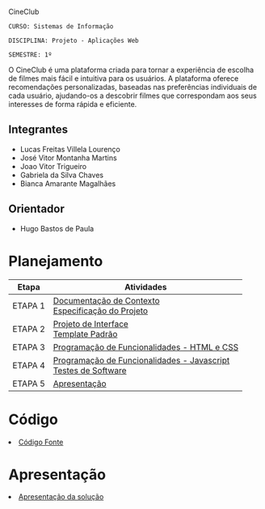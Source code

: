 CineClub

`CURSO: Sistemas de Informação`

`DISCIPLINA: Projeto - Aplicações Web`

`SEMESTRE: 1º`

O CineClub é uma plataforma criada para tornar a experiência de escolha de filmes mais fácil e intuitiva para os usuários. A plataforma oferece recomendações personalizadas, baseadas nas preferências individuais de cada usuário, ajudando-os a descobrir filmes que correspondam aos seus interesses de forma rápida e eficiente.


## Integrantes

* Lucas Freitas Villela Lourenço 
* José Vitor Montanha Martins
* Joao Vitor Trigueiro 
* Gabriela da Silva Chaves 
* Bianca Amarante Magalhães

## Orientador

* Hugo Bastos de Paula 

# Planejamento

| Etapa         | Atividades |
|  :----:   | ----------- |
| ETAPA 1         |[Documentação de Contexto](docs/context.md) <br> [Especificação do Projeto](docs/especification.md) |
| ETAPA 2         |[Projeto de Interface](docs/interface.md) <br> [Template Padrão](docs/template.md) |
| ETAPA 3         |[Programação de Funcionalidades - HTML e CSS](docs/development.md) |
| ETAPA 4        |[Programação de Funcionalidades - Javascript](docs/development.md) <br> [Testes de Software ](docs/tests.md) |
| ETAPA 5         | [Apresentação](presentation/README.md) |

# Código

<li><a href="src/README.md"> Código Fonte</a></li>

# Apresentação

<li><a href="presentation/README.md"> Apresentação da solução</a></li>
